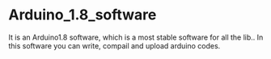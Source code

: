 # Arduino_1.8_software
It is an Arduino1.8 software, which is a most stable software for all the lib.. In this software you can write, compail and upload arduino codes.

